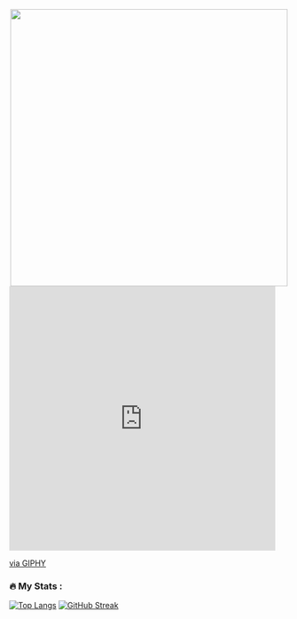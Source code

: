 <div id="header" align="center">
  <img src="https://i.gifer.com/4V0V.gif" width="500"/>
</div>
<iframe src="https://giphy.com/embed/kHaH8RLuVpLpNAs52y" width="480" height="477" frameBorder="0" class="giphy-embed" allowFullScreen></iframe><p><a href="https://giphy.com/stickers/angry-plant-poli-kHaH8RLuVpLpNAs52y">via GIPHY</a></p>

### :fire: My Stats :

[![Top Langs](https://github-readme-stats.vercel.app/api/top-langs/?username=Ryu-ko&theme=tokyonight)](https://github.com/anuraghazra/github-readme-stats)
[![GitHub Streak](https://github-readme-streak-stats.herokuapp.com?user=Ryu-ko&theme=tokyonight_duo)](https://git.io/streak-stats)
